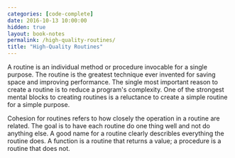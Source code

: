 ```yaml
---
categories: [code-complete]
date: 2016-10-13 10:00:00
hidden: true
layout: book-notes
permalink: /high-quality-routines/
title: "High-Quality Routines"
---
```


A routine is an individual method or procedure invocable for a single purpose. The routine is the greatest technique ever invented for saving space and improving performance. The single most important reason to create a routine is to reduce a program's complexity. One of the strongest mental blocks to creating routines is a reluctance to create a simple routine for a simple purpose.

Cohesion for routines refers to how closely the operation in a routine are related. The goal is to have each routine do one thing well and not do anything else. A good name for a routine clearly describles everything the routine does. A function is a routine that returns a value; a procedure is a routine that does not.